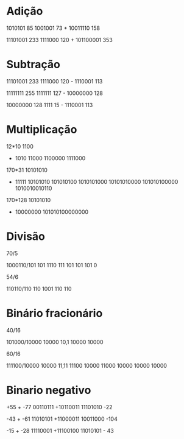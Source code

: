 # Adição

1010101 85
 1001001 73 +
10011110 158

11101001 233
 1111000 120 +
101100001 353

# Subtração

11101001 233
 1111000 120 -
 1110001 113

11111111 255
 1111111 127 -
10000000 128

10000000 128
 1111 15 -
 1110001 113

# Multiplicação

12*10
 1100

- 1010
  11000
  1100000
  1111000

170*31
 10101010
 * 11111
 10101010
 101010100
 1010101000
 10101010000
 101010100000
 1010010010110

170*128
 10101010
 * 10000000
 101010100000000

# Divisão

70/5

1000110/101
 101 1110
 111
 101
 101
 101
 0

54/6

110110/110
110 1001
 110
 110

# Binário fracionário

40/16

101000/10000
10000 10,1
 10000
 10000

60/16

111100/10000
10000 11,11
 11100
 10000
 11000
 10000
 10000
 10000

# Binario negativo

+55 + -77
 00110111
+10110011
 11101010 -22

-43 + -61
 11010101
+11000011
 10011000 -104

-15 + -28
 11110001
+11100100
 11010101 - 43